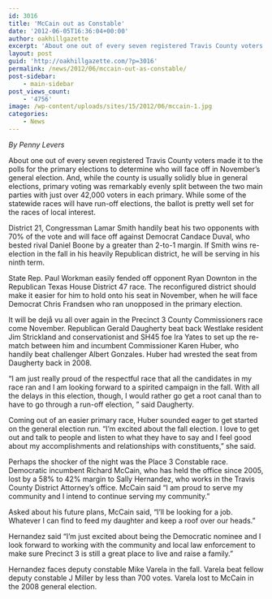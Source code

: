```yaml
---
id: 3016
title: 'McCain out as Constable'
date: '2012-06-05T16:36:04+00:00'
author: oakhillgazette
excerpt: 'About one out of every seven registered Travis County voters made it to the polls for the primary elections to determine who will face off in November’s general election. And, while the county is usually solidly blue in general elections, primary voting was remarkably evenly split between the two main parties with just over 42,000 voters in each primary. While some of the statewide races will have run-off elections, the ballot is pretty well set for the races of local interest. '
layout: post
guid: 'http://oakhillgazette.com/?p=3016'
permalink: /news/2012/06/mccain-out-as-constable/
post-sidebar:
    - main-sidebar
post_views_count:
    - '4756'
image: /wp-content/uploads/sites/15/2012/06/mccain-1.jpg
categories:
    - News
---
```


*By Penny Levers*

About one out of every seven registered Travis County voters made it to the polls for the primary elections to determine who will face off in November’s general election. And, while the county is usually solidly blue in general elections, primary voting was remarkably evenly split between the two main parties with just over 42,000 voters in each primary. While some of the statewide races will have run-off elections, the ballot is pretty well set for the races of local interest.

District 21, Congressman Lamar Smith handily beat his two opponents with 70% of the vote and will face off against Democrat Candace Duval, who bested rival Daniel Boone by a greater than 2-to-1 margin. If Smith wins re-election in the fall in his heavily Republican district, he will be serving in his ninth term.

State Rep. Paul Workman easily fended off opponent Ryan Downton in the Republican Texas House District 47 race. The reconfigured district should make it easier for him to hold onto his seat in November, when he will face Democrat Chris Frandsen who ran unopposed in the primary election.

It will be dejå vu all over again in the Precinct 3 County Commissioners race come November. Republican Gerald Daugherty beat back Westlake resident Jim Strickland and conservationist and SH45 foe Ira Yates to set up the re-match between him and incumbent Commissioner Karen Huber, who handily beat challenger Albert Gonzales. Huber had wrested the seat from Daugherty back in 2008.

“I am just really proud of the respectful race that all the candidates in my race ran and I am looking forward to a spirited campaign in the fall. With all the delays in this election, though, I would rather go get a root canal than to have to go through a run-off election, ” said Daugherty.

Coming out of an easier primary race, Huber sounded eager to get started on the general election run. “I’m excited about the fall election. I love to get out and talk to people and listen to what they have to say and I feel good about my accomplishments and relationships with constituents,” she said.

Perhaps the shocker of the night was the Place 3 Constable race. Democratic incumbent Richard McCain, who has held the office since 2005, lost by a 58% to 42% margin to Sally Hernandez, who works in the Travis County District Attorney’s office. McCain said “I am proud to serve my community and I intend to continue serving my community.”

Asked about his future plans, McCain said, “I’ll be looking for a job. Whatever I can find to feed my daughter and keep a roof over our heads.”

Hernandez said “I’m just excited about being the Democratic nominee and I look forward to working with the community and local law enforcement to make sure Precinct 3 is still a great place to live and raise a family.”

Hernandez faces deputy constable Mike Varela in the fall. Varela beat fellow deputy constable J Miller by less than 700 votes. Varela lost to McCain in the 2008 general election.